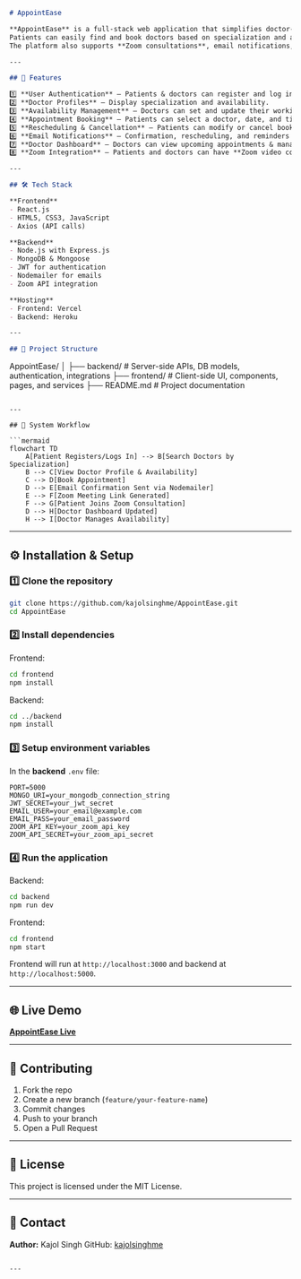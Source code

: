 ```markdown
# AppointEase

**AppointEase** is a full-stack web application that simplifies doctor-patient appointment scheduling.  
Patients can easily find and book doctors based on specialization and availability, while doctors can manage their schedules effortlessly.  
The platform also supports **Zoom consultations**, email notifications, and real-time updates.

---

## 🚀 Features

1️⃣ **User Authentication** – Patients & doctors can register and log in. 
2️⃣ **Doctor Profiles** – Display specialization and availability. 
3️⃣ **Availability Management** – Doctors can set and update their working hours and time slots.
4️⃣ **Appointment Booking** – Patients can select a doctor, date, and time. 
5️⃣ **Rescheduling & Cancellation** – Patients can modify or cancel bookings. 
6️⃣ **Email Notifications** – Confirmation, rescheduling, and reminders via **Nodemailer**. 
7️⃣ **Doctor Dashboard** – Doctors can view upcoming appointments & manage availability.  
8️⃣ **Zoom Integration** – Patients and doctors can have **Zoom video consultations**. 

---

## 🛠 Tech Stack

**Frontend**
- React.js
- HTML5, CSS3, JavaScript
- Axios (API calls)

**Backend**
- Node.js with Express.js
- MongoDB & Mongoose
- JWT for authentication
- Nodemailer for emails
- Zoom API integration

**Hosting**
- Frontend: Vercel
- Backend: Heroku

---

## 📂 Project Structure

```

AppointEase/
│
├── backend/         # Server-side APIs, DB models, authentication, integrations
├── frontend/        # Client-side UI, components, pages, and services
├── README.md        # Project documentation

````

---

## 🔄 System Workflow

```mermaid
flowchart TD
    A[Patient Registers/Logs In] --> B[Search Doctors by Specialization]
    B --> C[View Doctor Profile & Availability]
    C --> D[Book Appointment]
    D --> E[Email Confirmation Sent via Nodemailer]
    E --> F[Zoom Meeting Link Generated]
    F --> G[Patient Joins Zoom Consultation]
    D --> H[Doctor Dashboard Updated]
    H --> I[Doctor Manages Availability]
````

---

## ⚙️ Installation & Setup

### 1️⃣ Clone the repository

```bash
git clone https://github.com/kajolsinghme/AppointEase.git
cd AppointEase
```

### 2️⃣ Install dependencies

Frontend:

```bash
cd frontend
npm install
```

Backend:

```bash
cd ../backend
npm install
```

### 3️⃣ Setup environment variables

In the **backend** `.env` file:

```
PORT=5000
MONGO_URI=your_mongodb_connection_string
JWT_SECRET=your_jwt_secret
EMAIL_USER=your_email@example.com
EMAIL_PASS=your_email_password
ZOOM_API_KEY=your_zoom_api_key
ZOOM_API_SECRET=your_zoom_api_secret
```

### 4️⃣ Run the application

Backend:

```bash
cd backend
npm run dev
```

Frontend:

```bash
cd frontend
npm start
```

Frontend will run at `http://localhost:3000` and backend at `http://localhost:5000`.

---

## 🌐 Live Demo

[**AppointEase Live**](https://appoint-ease-kappa.vercel.app)

---

## 🤝 Contributing

1. Fork the repo
2. Create a new branch (`feature/your-feature-name`)
3. Commit changes
4. Push to your branch
5. Open a Pull Request

---

## 📜 License

This project is licensed under the MIT License.

---

## 📧 Contact

**Author:** Kajol Singh
GitHub: [kajolsinghme](https://github.com/kajolsinghme)

```

---

